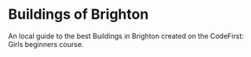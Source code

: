# Buildings of Brighton
An local guide to the best Buildings in Brighton created on the CodeFirst: Girls beginners course.
